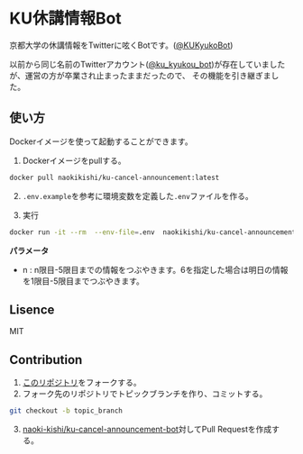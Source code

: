 # KU休講情報Bot
京都大学の休講情報をTwitterに呟くBotです。([@KUKyukoBot](https://twitter.com/KUKyukoBot))

以前から同じ名前のTwitterアカウント([@ku_kyukou_bot](https://twitter.com/ku_kyukou_bot))が存在していましたが、運営の方が卒業され止まったままだったので、
その機能を引き継ぎました。


## 使い方
Dockerイメージを使って起動することができます。


1. Dockerイメージをpullする。
```bash
docker pull naokikishi/ku-cancel-announcement:latest
``` 

2. `.env.example`を参考に環境変数を定義した`.env`ファイルを作る。

3. 実行
```bash
docker run -it --rm  --env-file=.env  naokikishi/ku-cancel-announcement-bot [N]
```

**パラメータ**
- n : n限目-5限目までの情報をつぶやきます。6を指定した場合は明日の情報を1限目-5限目までつぶやきます。

## Lisence
MIT

## Contribution

1. [このリポジトリ](https://github.com/naoki-kishi/ku-cancel-announcement-bot)をフォークする。
2. フォーク先のリポジトリでトピックブランチを作り、コミットする。
```bash
git checkout -b topic_branch
```
3. [naoki-kishi/ku-cancel-announcement-bot](https://github.com/naoki-kishi/ku-cancel-announcement-bot)対してPull Requestを作成する。
